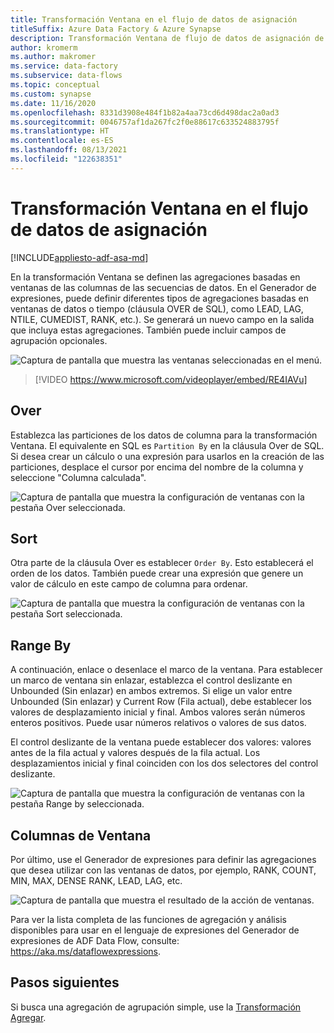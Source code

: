 ```yaml
---
title: Transformación Ventana en el flujo de datos de asignación
titleSuffix: Azure Data Factory & Azure Synapse
description: Transformación Ventana de flujo de datos de asignación de Azure Data Factory
author: kromerm
ms.author: makromer
ms.service: data-factory
ms.subservice: data-flows
ms.topic: conceptual
ms.custom: synapse
ms.date: 11/16/2020
ms.openlocfilehash: 8331d3908e484f1b82a4aa73cd6d498dac2a0ad3
ms.sourcegitcommit: 0046757af1da267fc2f0e88617c633524883795f
ms.translationtype: HT
ms.contentlocale: es-ES
ms.lasthandoff: 08/13/2021
ms.locfileid: "122638351"
---
```

# <a name="window-transformation-in-mapping-data-flow"></a>Transformación Ventana en el flujo de datos de asignación

[!INCLUDE[appliesto-adf-asa-md](includes/appliesto-adf-asa-md.md)]

En la transformación Ventana se definen las agregaciones basadas en ventanas de las columnas de las secuencias de datos. En el Generador de expresiones, puede definir diferentes tipos de agregaciones basadas en ventanas de datos o tiempo (cláusula OVER de SQL), como LEAD, LAG, NTILE, CUMEDIST, RANK, etc.). Se generará un nuevo campo en la salida que incluya estas agregaciones. También puede incluir campos de agrupación opcionales.

![Captura de pantalla que muestra las ventanas seleccionadas en el menú.](media/data-flow/windows1.png "ventanas 1")

> [!VIDEO https://www.microsoft.com/videoplayer/embed/RE4IAVu]

## <a name="over"></a>Over
Establezca las particiones de los datos de columna para la transformación Ventana. El equivalente en SQL es ```Partition By``` en la cláusula Over de SQL. Si desea crear un cálculo o una expresión para usarlos en la creación de las particiones, desplace el cursor por encima del nombre de la columna y seleccione "Columna calculada".

![Captura de pantalla que muestra la configuración de ventanas con la pestaña Over seleccionada.](media/data-flow/windows4.png "ventanas 4")

## <a name="sort"></a>Sort
Otra parte de la cláusula Over es establecer ```Order By```. Esto establecerá el orden de los datos. También puede crear una expresión que genere un valor de cálculo en este campo de columna para ordenar.

![Captura de pantalla que muestra la configuración de ventanas con la pestaña Sort seleccionada.](media/data-flow/windows5.png "ventanas 5")

## <a name="range-by"></a>Range By
A continuación, enlace o desenlace el marco de la ventana. Para establecer un marco de ventana sin enlazar, establezca el control deslizante en Unbounded (Sin enlazar) en ambos extremos. Si elige un valor entre Unbounded (Sin enlazar) y Current Row (Fila actual), debe establecer los valores de desplazamiento inicial y final. Ambos valores serán números enteros positivos. Puede usar números relativos o valores de sus datos.

El control deslizante de la ventana puede establecer dos valores: valores antes de la fila actual y valores después de la fila actual. Los desplazamientos inicial y final coinciden con los dos selectores del control deslizante.

![Captura de pantalla que muestra la configuración de ventanas con la pestaña Range by seleccionada.](media/data-flow/windows6.png "ventanas 6")

## <a name="window-columns"></a>Columnas de Ventana
Por último, use el Generador de expresiones para definir las agregaciones que desea utilizar con las ventanas de datos, por ejemplo, RANK, COUNT, MIN, MAX, DENSE RANK, LEAD, LAG, etc.

![Captura de pantalla que muestra el resultado de la acción de ventanas.](media/data-flow/windows7.png "ventanas 7")

Para ver la lista completa de las funciones de agregación y análisis disponibles para usar en el lenguaje de expresiones del Generador de expresiones de ADF Data Flow, consulte: https://aka.ms/dataflowexpressions.

## <a name="next-steps"></a>Pasos siguientes

Si busca una agregación de agrupación simple, use la [Transformación Agregar](data-flow-aggregate.md).
